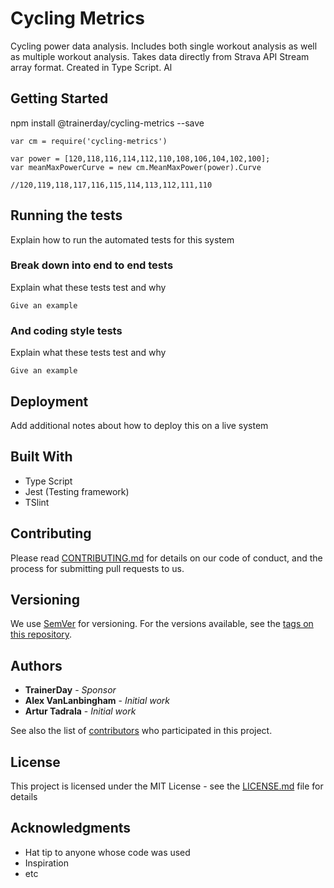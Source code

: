 # Cycling Metrics

Cycling power data analysis.  Includes both single workout analysis as well as multiple workout analysis.  Takes data directly from Strava API Stream array format. Created in Type Script. Al

## Getting Started

npm install @trainerday/cycling-metrics --save


```
var cm = require('cycling-metrics')

var power = [120,118,116,114,112,110,108,106,104,102,100];
var meanMaxPowerCurve = new cm.MeanMaxPower(power).Curve

//120,119,118,117,116,115,114,113,112,111,110

```

## Running the tests

Explain how to run the automated tests for this system

### Break down into end to end tests

Explain what these tests test and why

```
Give an example
```

### And coding style tests

Explain what these tests test and why

```
Give an example
```

## Deployment

Add additional notes about how to deploy this on a live system

## Built With

* Type Script
* Jest (Testing framework)
* TSlint

## Contributing

Please read [CONTRIBUTING.md](https://gist.github.com/PurpleBooth/b24679402957c63ec426) for details on our code of conduct, and the process for submitting pull requests to us.

## Versioning

We use [SemVer](http://semver.org/) for versioning. For the versions available, see the [tags on this repository](https://github.com/your/project/tags).

## Authors

* **TrainerDay** - *Sponsor*
* **Alex VanLanbingham** - *Initial work*
* **Artur Tadrala** - *Initial work*

See also the list of [contributors](https://github.com/trainerday/cycling-metrics/contributors) who participated in this project.

## License

This project is licensed under the MIT License - see the [LICENSE.md](LICENSE.md) file for details

## Acknowledgments

* Hat tip to anyone whose code was used
* Inspiration
* etc
